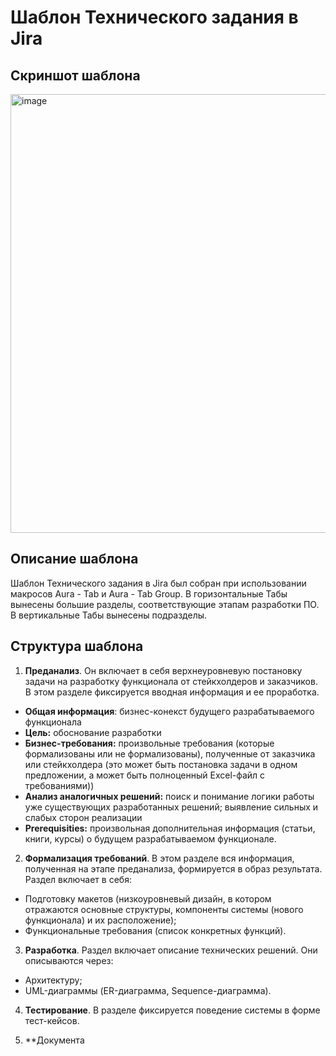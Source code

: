 # Шаблон Технического задания в Jira

## Скриншот шаблона
<img width="1562" height="702" alt="image" src="https://github.com/user-attachments/assets/270504a7-a616-48e8-aaf1-b4ce636e2cc4" />

## Описание шаблона
Шаблон Технического задания в Jira был собран при использовании макросов Aura - Tab и Aura - Tab Group. 
В горизонтальные Табы вынесены большие разделы, соответствующие этапам разработки ПО. 
В вертикальные Табы вынесены подразделы. 

## Структура шаблона 

1. **Преданализ**. Он включает в себя верхнеуровневую постановку задачи на разработку функционала от стейкхолдеров и заказчиков.
В этом разделе фиксируется вводная информация и ее проработка.
* **Общая информация**: бизнес-конекст будущего разрабатываемого функционала
* **Цель:** обоснование разработки
* **Бизнес-требования:** произвольные требования (которые формализованы или не формализованы), полученные от заказчика или стейкхолдера (это может быть постановка задачи в одном предложении, а может быть полноценный Excel-файл c требованиями))
* **Анализ аналогичных решений:** поиск и понимание логики работы уже существующих разработанных решений; выявление сильных и слабых сторон реализации
* **Prerequisities:** произвольная дополнительная информация (статьи, книги, курсы) о будущем разрабатываемом функционале.

2. **Формализация требований**. В этом разделе вся информация, полученная на этапе преданализа, формируется в образ результата. Раздел включает в себя:
* Подготовку макетов (низкоуровневый дизайн, в котором отражаются основные структуры, компоненты системы (нового функционала) и их расположение);
* Функциональные требования (список конкретных функций).

3. **Разработка**. Раздел включает описание технических решений. Они описываются через:
* Архитектуру;
* UML-диаграммы (ER-диаграмма, Sequence-диаграмма).

4. **Тестирование**. В разделе фиксируется поведение системы в форме тест-кейсов.

5. **Документа





